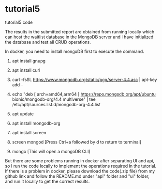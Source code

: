 # tutorial5
tutorial5 code  

The results in the submitted report are obtained from running locally which can host the waitlist database in the MongoDB server and I have initialized the database and test all CRUD operations.  

In docker, you need to install mongoDB first to execute the command.  

1) apt install gnupg  
2) apt install curl

3) curl -fsSL https://www.mongodb.org/static/pgp/server-4.4.asc | apt-key add -

4) echo "deb [ arch=amd64,arm64 ] https://repo.mongodb.org/apt/ubuntu bionic/mongodb-org/4.4 multiverse" | tee /etc/apt/sources.list.d/mongodb-org-4.4.list 
5) apt update
6) apt install mongodb-org
7) apt install screen
8) screen mongod [Press Ctrl+a followed by d to return to terminal]
9) mongo [This will open a mongoDB CLI]

But there are some problems running in docker after separating UI and api, so I run the code locally to implement the operations required in the tutorial. If there is a problem in docker, please download the code(.zip file) from my github link and follow the README.md under "api" folder and "ui" folder, and run it locally to get the correct results.
